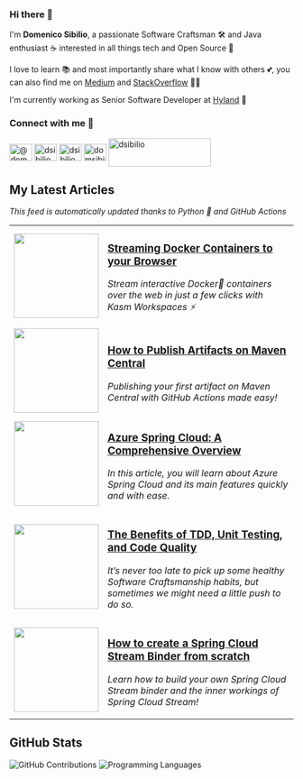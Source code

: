 ### Hi there 👋

I'm **Domenico Sibilio**, a passionate Software Craftsman 🛠 and Java enthusiast ☕ interested in all things tech and Open Source 🐧

I love to learn 📚 and most importantly share what I know with others 💕, you can also find me on [Medium](https://domenicosibilio.medium.com/) and [StackOverflow](https://stackoverflow.com/users/11464237/domenico-sibilio) 👨‍🏫

I'm currently working as Senior Software Developer at [Hyland](https://www.hyland.com/) 🎉

### Connect with me 🔗
<p align="left">
  <a href="https://medium.com/@domenicosibilio" target="blank"><img align="center" src="https://raw.githubusercontent.com/rahuldkjain/github-profile-readme-generator/master/src/images/icons/Social/medium.svg" alt="@domenicosibilio" height="30" width="40" /></a>
  <a href="https://linkedin.com/in/dsibilio" target="blank"><img align="center" src="https://raw.githubusercontent.com/rahuldkjain/github-profile-readme-generator/master/src/images/icons/Social/linked-in-alt.svg" alt="dsibilio" height="30" width="40" /></a>
  <a href="https://stackoverflow.com/users/11464237" target="blank"><img align="center" src="https://raw.githubusercontent.com/rahuldkjain/github-profile-readme-generator/master/src/images/icons/Social/stack-overflow.svg" alt="dsibilio" height="30" width="40" /></a>
  <a href="https://twitter.com/domsibilio" target="blank"><img align="center" src="https://raw.githubusercontent.com/rahuldkjain/github-profile-readme-generator/master/src/images/icons/Social/twitter.svg" alt="domsibilio" height="30" width="40" /></a>
  <a href="https://www.buymeacoffee.com/dsibilio"><img align="center" src="https://cdn.buymeacoffee.com/buttons/v2/default-yellow.png" height="50" width="181" alt="dsibilio" /></a>
</p>


## My Latest Articles

_This feed is automatically updated thanks to Python 🐍 and GitHub Actions_

<!-- latest articles start -->
<table>
    <tr>
        <td>
            <a href="https://medium.com/geekculture/streaming-docker-containers-to-your-browser-75ae9d6e27f8?source=rss-299466747366------2"><img src="https://cdn-images-1.medium.com/max/700/1*JOT3EiKl8wEDsCDskqdZ8g.png" width="150" /></a>
        </td>
        <td>
            <h3><a href="https://medium.com/geekculture/streaming-docker-containers-to-your-browser-75ae9d6e27f8?source=rss-299466747366------2">Streaming Docker Containers to your Browser</a></h3>
            <i><div class="medium-feed-item"><p class="medium-feed-image"></p><p class="medium-feed-snippet">Stream interactive Docker&#x1f433; containers over the web in just a few clicks with Kasm Workspaces &#x26a1;</p></div></i>
        </td>
    </tr>
    <tr>
        <td>
            <a href="https://medium.com/geekculture/how-to-publish-artifacts-on-maven-central-24342fd286cd?source=rss-299466747366------2"><img src="https://cdn-images-1.medium.com/max/1280/1*qcYs-UPEV_xhDFUeTiCdeg.png" width="150" /></a>
        </td>
        <td>
            <h3><a href="https://medium.com/geekculture/how-to-publish-artifacts-on-maven-central-24342fd286cd?source=rss-299466747366------2">How to Publish Artifacts on Maven Central</a></h3>
            <i><div class="medium-feed-item"><p class="medium-feed-image"></p><p class="medium-feed-snippet">Publishing your first artifact on Maven Central with GitHub Actions made easy!</p></div></i>
        </td>
    </tr>
    <tr>
        <td>
            <a href="https://medium.com/swlh/azure-spring-cloud-a-comprehensive-overview-c78a3f8f4bb7?source=rss-299466747366------2"><img src="https://cdn-images-1.medium.com/max/1000/1*qlB8yK3fj5sMhSNiyZIzfg.png" width="150" /></a>
        </td>
        <td>
            <h3><a href="https://medium.com/swlh/azure-spring-cloud-a-comprehensive-overview-c78a3f8f4bb7?source=rss-299466747366------2">Azure Spring Cloud: A Comprehensive Overview</a></h3>
            <i><div class="medium-feed-item"><p class="medium-feed-image"></p><p class="medium-feed-snippet">In this article, you will learn about Azure Spring Cloud and its main features quickly and with ease.</p></div></i>
        </td>
    </tr>
    <tr>
        <td>
            <a href="https://medium.com/swlh/the-benefits-of-tdd-unit-testing-and-code-quality-97d30788f329?source=rss-299466747366------2"><img src="https://cdn-images-1.medium.com/max/2600/1*HhXCvu-1sKRAQ1Tv7Zepog.jpeg" width="150" /></a>
        </td>
        <td>
            <h3><a href="https://medium.com/swlh/the-benefits-of-tdd-unit-testing-and-code-quality-97d30788f329?source=rss-299466747366------2">The Benefits of TDD, Unit Testing, and Code Quality</a></h3>
            <i><div class="medium-feed-item"><p class="medium-feed-image"></p><p class="medium-feed-snippet">It&#x2019;s never too late to pick up some healthy Software Craftsmanship habits, but sometimes we might need a little push to do so.</p></div></i>
        </td>
    </tr>
    <tr>
        <td>
            <a href="https://medium.com/swlh/how-to-create-a-spring-cloud-stream-binder-from-scratch-ab8b29ee931b?source=rss-299466747366------2"><img src="https://cdn-images-1.medium.com/max/2000/0*dMnwKUYeQveeLY1G" width="150" /></a>
        </td>
        <td>
            <h3><a href="https://medium.com/swlh/how-to-create-a-spring-cloud-stream-binder-from-scratch-ab8b29ee931b?source=rss-299466747366------2">How to create a Spring Cloud Stream Binder from scratch</a></h3>
            <i><div class="medium-feed-item"><p class="medium-feed-image"></p><p class="medium-feed-snippet">Learn how to build your own Spring Cloud Stream binder and the inner workings of Spring Cloud Stream!</p></div></i>
        </td>
    </tr>
</table>
<!-- latest articles end -->

## GitHub Stats

![GitHub Contributions](https://github-readme-stats.vercel.app/api?username=dsibilio&theme=radical&show_icons=true) ![Programming Languages](https://github-readme-stats.vercel.app/api/top-langs/?username=dsibilio&layout=compact&theme=radical&exclude_repo=rsocket-demo)
